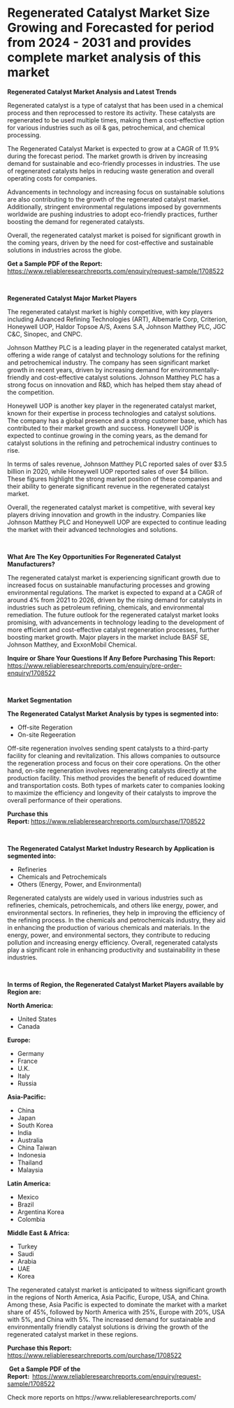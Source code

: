 <p><h1>Regenerated Catalyst Market Size Growing and Forecasted for period from 2024 - 2031 and provides complete market analysis of this market</h1></p><p><strong>Regenerated Catalyst Market Analysis and Latest Trends</strong></p>
<p><p>Regenerated catalyst is a type of catalyst that has been used in a chemical process and then reprocessed to restore its activity. These catalysts are regenerated to be used multiple times, making them a cost-effective option for various industries such as oil & gas, petrochemical, and chemical processing.</p><p>The Regenerated Catalyst Market is expected to grow at a CAGR of 11.9% during the forecast period. The market growth is driven by increasing demand for sustainable and eco-friendly processes in industries. The use of regenerated catalysts helps in reducing waste generation and overall operating costs for companies.</p><p>Advancements in technology and increasing focus on sustainable solutions are also contributing to the growth of the regenerated catalyst market. Additionally, stringent environmental regulations imposed by governments worldwide are pushing industries to adopt eco-friendly practices, further boosting the demand for regenerated catalysts.</p><p>Overall, the regenerated catalyst market is poised for significant growth in the coming years, driven by the need for cost-effective and sustainable solutions in industries across the globe.</p></p>
<p><strong>Get a Sample PDF of the Report:&nbsp;</strong> <a href="https://www.reliableresearchreports.com/enquiry/request-sample/1708522">https://www.reliableresearchreports.com/enquiry/request-sample/1708522</a></p>
<p>&nbsp;</p>
<p><strong>Regenerated Catalyst Major Market Players</strong></p>
<p><p>The regenerated catalyst market is highly competitive, with key players including Advanced Refining Technologies (ART), Albemarle Corp, Criterion, Honeywell UOP, Haldor Topsoe A/S, Axens S.A, Johnson Matthey PLC, JGC C&C, Sinopec, and CNPC. </p><p>Johnson Matthey PLC is a leading player in the regenerated catalyst market, offering a wide range of catalyst and technology solutions for the refining and petrochemical industry. The company has seen significant market growth in recent years, driven by increasing demand for environmentally-friendly and cost-effective catalyst solutions. Johnson Matthey PLC has a strong focus on innovation and R&D, which has helped them stay ahead of the competition.</p><p>Honeywell UOP is another key player in the regenerated catalyst market, known for their expertise in process technologies and catalyst solutions. The company has a global presence and a strong customer base, which has contributed to their market growth and success. Honeywell UOP is expected to continue growing in the coming years, as the demand for catalyst solutions in the refining and petrochemical industry continues to rise.</p><p>In terms of sales revenue, Johnson Matthey PLC reported sales of over $3.5 billion in 2020, while Honeywell UOP reported sales of over $4 billion. These figures highlight the strong market position of these companies and their ability to generate significant revenue in the regenerated catalyst market.</p><p>Overall, the regenerated catalyst market is competitive, with several key players driving innovation and growth in the industry. Companies like Johnson Matthey PLC and Honeywell UOP are expected to continue leading the market with their advanced technologies and solutions.</p></p>
<p>&nbsp;</p>
<p><strong>What Are The Key Opportunities For Regenerated Catalyst Manufacturers?</strong></p>
<p><p>The regenerated catalyst market is experiencing significant growth due to increased focus on sustainable manufacturing processes and growing environmental regulations. The market is expected to expand at a CAGR of around 4% from 2021 to 2026, driven by the rising demand for catalysts in industries such as petroleum refining, chemicals, and environmental remediation. The future outlook for the regenerated catalyst market looks promising, with advancements in technology leading to the development of more efficient and cost-effective catalyst regeneration processes, further boosting market growth. Major players in the market include BASF SE, Johnson Matthey, and ExxonMobil Chemical.</p></p>
<p><strong>Inquire or Share Your Questions If Any Before Purchasing This Report:</strong> <a href="https://www.reliableresearchreports.com/enquiry/pre-order-enquiry/1708522">https://www.reliableresearchreports.com/enquiry/pre-order-enquiry/1708522</a></p>
<p>&nbsp;</p>
<p><strong>Market Segmentation</strong></p>
<p><strong>The Regenerated Catalyst Market Analysis by types is segmented into:</strong></p>
<p><ul><li>Off-site Regeration</li><li>On-site Regeeration</li></ul></p>
<p><p>Off-site regeneration involves sending spent catalysts to a third-party facility for cleaning and revitalization. This allows companies to outsource the regeneration process and focus on their core operations. On the other hand, on-site regeneration involves regenerating catalysts directly at the production facility. This method provides the benefit of reduced downtime and transportation costs. Both types of markets cater to companies looking to maximize the efficiency and longevity of their catalysts to improve the overall performance of their operations.</p></p>
<p><strong>Purchase this Report:&nbsp;</strong><a href="https://www.reliableresearchreports.com/purchase/1708522">https://www.reliableresearchreports.com/purchase/1708522</a></p>
<p>&nbsp;</p>
<p><strong>The Regenerated Catalyst Market Industry Research by Application is segmented into:</strong></p>
<p><ul><li>Refineries</li><li>Chemicals and Petrochemicals</li><li>Others (Energy, Power, and Environmental)</li></ul></p>
<p><p>Regenerated catalysts are widely used in various industries such as refineries, chemicals, petrochemicals, and others like energy, power, and environmental sectors. In refineries, they help in improving the efficiency of the refining process. In the chemicals and petrochemicals industry, they aid in enhancing the production of various chemicals and materials. In the energy, power, and environmental sectors, they contribute to reducing pollution and increasing energy efficiency. Overall, regenerated catalysts play a significant role in enhancing productivity and sustainability in these industries.</p></p>
<p>&nbsp;</p>
<p><strong>In terms of Region, the Regenerated Catalyst Market Players available by Region are:</strong></p>
<p>
    <p> <strong> North America: </strong>
        <ul>
            <li>United States</li>
            <li>Canada</li>
        </ul>
        </p> 
    <p> <strong> Europe: </strong>
        <ul>
            <li>Germany</li>
            <li>France</li>
            <li>U.K.</li>
            <li>Italy</li>
            <li>Russia</li>
        </ul>
        </p> 
    <p> <strong> Asia-Pacific: </strong>
        <ul>
            <li>China</li>
            <li>Japan</li>
            <li>South Korea</li>
            <li>India</li>
            <li>Australia</li>
            <li>China Taiwan</li>
            <li>Indonesia</li>
            <li>Thailand</li>
            <li>Malaysia</li>
        </ul>
        </p> 
    <p> <strong> Latin America: </strong>
        <ul>
            <li>Mexico</li>
            <li>Brazil</li>
            <li>Argentina Korea</li>
            <li>Colombia</li>
        </ul>
        </p> 
    <p> <strong> Middle East & Africa: </strong>
        <ul>
            <li>Turkey</li>
            <li>Saudi</li>
            <li>Arabia</li>
            <li>UAE</li>
            <li>Korea</li>
        </ul>
    </p>
    </p>
<p><p>The regenerated catalyst market is anticipated to witness significant growth in the regions of North America, Asia Pacific, Europe, USA, and China. Among these, Asia Pacific is expected to dominate the market with a market share of 45%, followed by North America with 25%, Europe with 20%, USA with 5%, and China with 5%. The increased demand for sustainable and environmentally friendly catalyst solutions is driving the growth of the regenerated catalyst market in these regions.</p></p>
<p><strong>Purchase this Report: </strong><a href="https://www.reliableresearchreports.com/purchase/1708522">https://www.reliableresearchreports.com/purchase/1708522</a></p>
<p>&nbsp;<strong>Get a Sample PDF of the Report:&nbsp;&nbsp;</strong><a href="https://www.reliableresearchreports.com/enquiry/request-sample/1708522">https://www.reliableresearchreports.com/enquiry/request-sample/1708522</a></p>
<p><strong></strong></p>
<p>Check more reports on https://www.reliableresearchreports.com/</p>